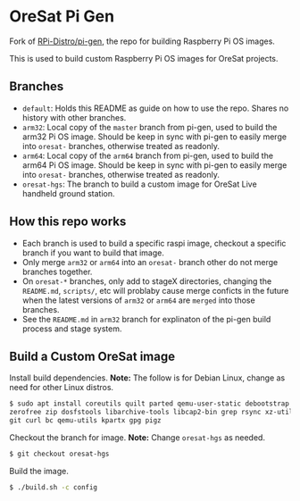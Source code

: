 # OreSat Pi Gen

Fork of [RPi-Distro/pi-gen], the repo for building Raspberry Pi OS images.

This is used to build custom Raspberry Pi OS images for OreSat projects.

## Branches

- `default`: Holds this README as guide on how to use the repo. Shares no
  history with other branches.
- `arm32`: Local copy of the `master` branch from pi-gen, used to build the
  arm32 Pi OS image. Should be keep in sync with pi-gen to easily merge
  into `oresat-` branches, otherwise treated as readonly.
- `arm64`: Local copy of the `arm64` branch from pi-gen, used to build the
  arm64 Pi OS image. Should be keep in sync with pi-gen to easily merge
  into `oresat-` branches, otherwise treated as readonly.
- `oresat-hgs`: The branch to build a custom image for OreSat Live handheld
  ground station.

## How this repo works

- Each branch is used to build a specific raspi image, checkout a specific
  branch if you want to build that image.
- Only merge `arm32` or `arm64` into an `oresat-` branch other do not merge
  branches together.
- On `oresat-*` branches, only add to stageX directories, changing the
  `README.md`, `scripts/`, etc will problaby cause merge conficts in the
  future when the latest versions of `arm32` or `arm64` are `merged` into those
  branches.
- See the `README.md` in `arm32` branch for explinaton of the pi-gen build
  process and stage system.

## Build a Custom OreSat image

Install build dependencies. **Note:** The follow is for Debian Linux, change as
need for other Linux distros.

```bash
$ sudo apt install coreutils quilt parted qemu-user-static debootstrap \
zerofree zip dosfstools libarchive-tools libcap2-bin grep rsync xz-utils file \
git curl bc qemu-utils kpartx gpg pigz
```

Checkout the branch for image. **Note:** Change `oresat-hgs` as needed.

```bash
$ git checkout oresat-hgs
```

Build the image.

```bash
$ ./build.sh -c config
```

[RPi-Distro/pi-gen]: https://github.com/RPi-Distro/pi-gen
